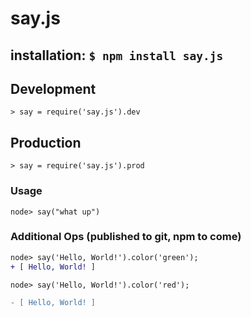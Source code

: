 # say.js
installation: `$ npm install say.js`
------
## Development
```
> say = require('say.js').dev
```

## Production
```
> say = require('say.js').prod
```

### Usage
```
node> say("what up")
```
### Additional Ops (published to git, npm to come)

```diff
node> say('Hello, World!').color('green');
+ [ Hello, World! ]

node> say('Hello, World!').color('red');

- [ Hello, World! ]
```




